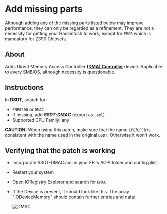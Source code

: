 # Add missing parts
Although adding any of the missing parts listed below may improve performance, they can only be regarded as a refinement. They are not a necessity for getting your Hackintosh to work, except for `PMCR` which is mandatory for Z390 Chipsets.

## About
Adds Direct Memory Access Controller [**(DMA) Controller**](https://binaryterms.com/direct-memory-access-dma.html) device. Applicable to every SMBIOS, although necessity is questionable.

## Instructions

In **DSDT**, search for:

- `PNP0200` or `DMAC`
-  If missing, add ***SSDT-DMAC*** (export as `.aml`)
-  Supported CPU Family: any

**CAUTION:** When using this patch, make sure that the name `LPC`/`LPCB` is consistent with the name used in the original `DSDT`. Otherwise it won't work.

## Verifying that the patch is working
- Incorporate SSDT-DMAC.aml in your EFI's ACPI folder and config.plist.
- Restart your system 
- Open IORegistry Explorer and search for `DMAC`
- If the Device is present, it should look like this. The array "IODeviceMemory" should contain further entries and data:
  
  ![DMAC](https://user-images.githubusercontent.com/76865553/141217597-78d7dcbb-2a7a-4910-a607-b1ec7e780d35.png)
